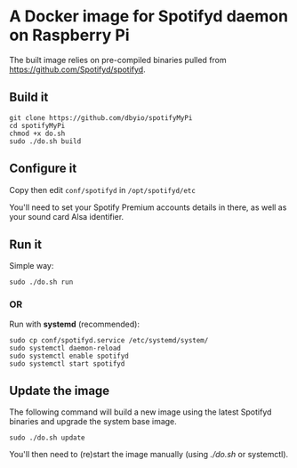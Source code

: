 # A Docker image for Spotifyd daemon on Raspberry Pi

The built image relies on pre-compiled binaries pulled from https://github.com/Spotifyd/spotifyd.


## Build it

```
git clone https://github.com/dbyio/spotifyMyPi
cd spotifyMyPi
chmod +x do.sh
sudo ./do.sh build
```


## Configure it

Copy then edit `conf/spotifyd` in `/opt/spotifyd/etc`

You'll need to set your Spotify Premium accounts details in there, as well as your sound card Alsa identifier.


## Run it

Simple way:
```
sudo ./do.sh run
```

### OR

Run with **systemd** (recommended):
```
sudo cp conf/spotifyd.service /etc/systemd/system/
sudo systemctl daemon-reload
sudo systemctl enable spotifyd
sudo systemctl start spotifyd
```


## Update the image

The following command will build a new image using the latest Spotifyd binaries and upgrade the system base image.

```
sudo ./do.sh update
```

You'll then need to (re)start the image manually (using *./do.sh* or systemctl).
